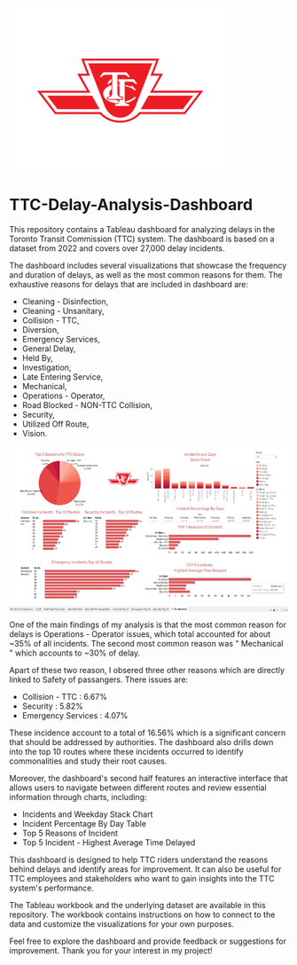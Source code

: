 <img align="center" src="Image/Logo.png" height=300>

# TTC-Delay-Analysis-Dashboard

This repository contains a Tableau dashboard for analyzing delays in the Toronto Transit Commission (TTC) system. The dashboard is based on a dataset from 2022 and covers over 27,000 delay incidents.

The dashboard includes several visualizations that showcase the frequency and duration of delays, as well as the most common reasons for them. The exhaustive reasons for delays that are included in dashboard are: 
- Cleaning - Disinfection, 
- Cleaning - Unsanitary,
- Collision - TTC,
- Diversion,
- Emergency Services,
- General Delay,
- Held By,
- Investigation,
- Late Entering Service,
- Mechanical,
- Operations - Operator,
- Road Blocked - NON-TTC Collision,
- Security,
- Utilized Off Route,
- Vision.

<img align="center" src="Image/Dashboard_1.jpg" height=300>

One of the main findings of my analysis is that the most common reason for delays is Operations - Operator issues, which total accounted for about ~35% of all incidents. The second most common reason was " Mechanical " which accounts to ~30% of delay.

Apart of these two reason, I obsered three other reasons which are directly linked to Safety of passangers. There issues are:
- Collision - TTC : 6.67%
- Security : 5.82% 
- Emergency Services : 4.07%

These incidence account to a total of 16.56% which is a significant concern that should be addressed by authorities. The dashboard also drills down into the top 10 routes where these incidents occurred to identify commonalities and study their root causes.

Moreover, the dashboard's second half features an interactive interface that allows users to navigate between different routes and review essential information through charts, including:
- Incidents and Weekday Stack Chart
- Incident Percentage By Day Table
- Top 5 Reasons of Incident
- Top 5 Incident - Highest Average Time Delayed

This dashboard is designed to help TTC riders understand the reasons behind delays and identify areas for improvement. It can also be useful for TTC employees and stakeholders who want to gain insights into the TTC system's performance.

The Tableau workbook and the underlying dataset are available in this repository. The workbook contains instructions on how to connect to the data and customize the visualizations for your own purposes.

Feel free to explore the dashboard and provide feedback or suggestions for improvement. Thank you for your interest in my project!

